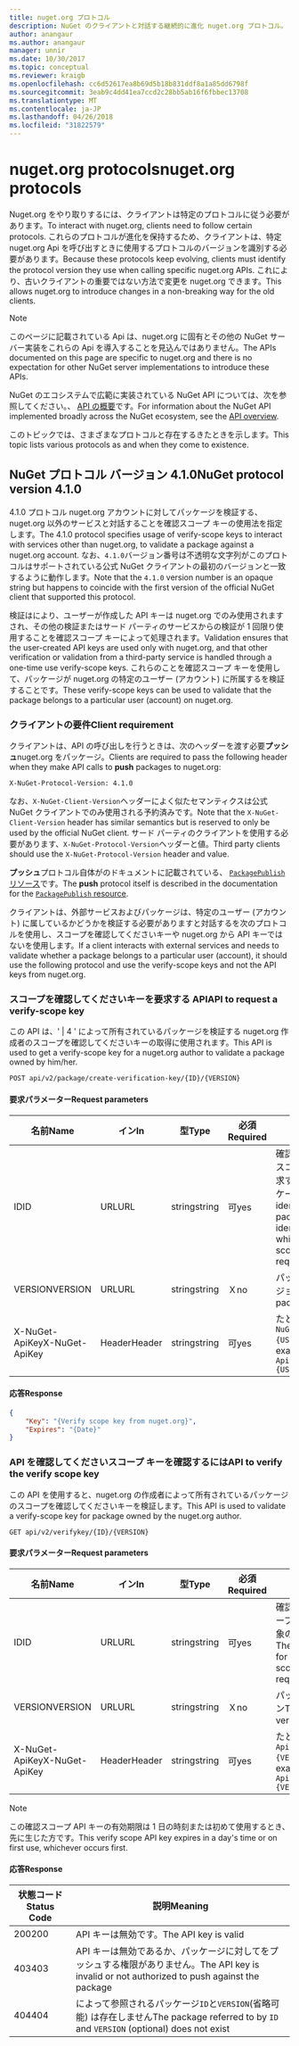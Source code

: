 ```yaml
---
title: nuget.org プロトコル
description: NuGet のクライアントと対話する継続的に進化 nuget.org プロトコル。
author: anangaur
ms.author: anangaur
manager: unnir
ms.date: 10/30/2017
ms.topic: conceptual
ms.reviewer: kraigb
ms.openlocfilehash: cc6d52617ea8b69d5b18b831ddf8a1a85dd6798f
ms.sourcegitcommit: 3eab9c4dd41ea7ccd2c28bb5ab16f6fbbec13708
ms.translationtype: MT
ms.contentlocale: ja-JP
ms.lasthandoff: 04/26/2018
ms.locfileid: "31822579"
---
```

# <a name="nugetorg-protocols"></a><span data-ttu-id="8341c-103">nuget.org protocols</span><span class="sxs-lookup"><span data-stu-id="8341c-103">nuget.org protocols</span></span>

<span data-ttu-id="8341c-104">Nuget.org をやり取りするには、クライアントは特定のプロトコルに従う必要があります。</span><span class="sxs-lookup"><span data-stu-id="8341c-104">To interact with nuget.org, clients need to follow certain protocols.</span></span> <span data-ttu-id="8341c-105">これらのプロトコルが進化を保持するため、クライアントは、特定 nuget.org Api を呼び出すときに使用するプロトコルのバージョンを識別する必要があります。</span><span class="sxs-lookup"><span data-stu-id="8341c-105">Because these protocols keep evolving, clients must identify the protocol version they use when calling specific nuget.org APIs.</span></span> <span data-ttu-id="8341c-106">これにより、古いクライアントの重要ではない方法で変更を nuget.org できます。</span><span class="sxs-lookup"><span data-stu-id="8341c-106">This allows nuget.org to introduce changes in a non-breaking way for the old clients.</span></span>

> [!Note]
> <span data-ttu-id="8341c-107">このページに記載されている Api は、nuget.org に固有とその他の NuGet サーバー実装をこれらの Api を導入することを見込んではありません。</span><span class="sxs-lookup"><span data-stu-id="8341c-107">The APIs documented on this page are specific to nuget.org and there is no expectation for other NuGet server implementations to introduce these APIs.</span></span> 

<span data-ttu-id="8341c-108">NuGet のエコシステムで広範に実装されている NuGet API については、次を参照してください。、 [API の概要](overview.md)です。</span><span class="sxs-lookup"><span data-stu-id="8341c-108">For information about the NuGet API implemented broadly across the NuGet ecosystem, see the [API overview](overview.md).</span></span>

<span data-ttu-id="8341c-109">このトピックでは、さまざまなプロトコルと存在するきたときを示します。</span><span class="sxs-lookup"><span data-stu-id="8341c-109">This topic lists various protocols as and when they come to existence.</span></span>

## <a name="nuget-protocol-version-410"></a><span data-ttu-id="8341c-110">NuGet プロトコル バージョン 4.1.0</span><span class="sxs-lookup"><span data-stu-id="8341c-110">NuGet protocol version 4.1.0</span></span>

<span data-ttu-id="8341c-111">4.1.0 プロトコル nuget.org アカウントに対してパッケージを検証する、nuget.org 以外のサービスと対話することを確認スコープ キーの使用法を指定します。</span><span class="sxs-lookup"><span data-stu-id="8341c-111">The 4.1.0 protocol specifies usage of verify-scope keys to interact with services other than nuget.org, to validate a package against a nuget.org account.</span></span> <span data-ttu-id="8341c-112">なお、`4.1.0`バージョン番号は不透明な文字列がこのプロトコルはサポートされている公式 NuGet クライアントの最初のバージョンと一致するように動作します。</span><span class="sxs-lookup"><span data-stu-id="8341c-112">Note that the `4.1.0` version number is an opaque string but happens to coincide with the first version of the official NuGet client that supported this protocol.</span></span>

<span data-ttu-id="8341c-113">検証はにより、ユーザーが作成した API キーは nuget.org でのみ使用されますされ、その他の検証またはサード パーティのサービスからの検証が 1 回限り使用することを確認スコープ キーによって処理されます。</span><span class="sxs-lookup"><span data-stu-id="8341c-113">Validation ensures that the user-created API keys are used only with nuget.org, and that other verification or validation from a third-party service is handled through a one-time use verify-scope keys.</span></span> <span data-ttu-id="8341c-114">これらのことを確認スコープ キーを使用して、パッケージが nuget.org の特定のユーザー (アカウント) に所属するを検証することです。</span><span class="sxs-lookup"><span data-stu-id="8341c-114">These verify-scope keys can be used to validate that the package belongs to a particular user (account) on nuget.org.</span></span>

### <a name="client-requirement"></a><span data-ttu-id="8341c-115">クライアントの要件</span><span class="sxs-lookup"><span data-stu-id="8341c-115">Client requirement</span></span>

<span data-ttu-id="8341c-116">クライアントは、API の呼び出しを行うときは、次のヘッダーを渡す必要**プッシュ**nuget.org をパッケージ。</span><span class="sxs-lookup"><span data-stu-id="8341c-116">Clients are required to pass the following header when they make API calls to **push** packages to nuget.org:</span></span>

    X-NuGet-Protocol-Version: 4.1.0

<span data-ttu-id="8341c-117">なお、`X-NuGet-Client-Version`ヘッダーによく似たセマンティクスは公式 NuGet クライアントでのみ使用される予約済みです。</span><span class="sxs-lookup"><span data-stu-id="8341c-117">Note that the `X-NuGet-Client-Version` header has similar semantics but is reserved to only be used by the official NuGet client.</span></span> <span data-ttu-id="8341c-118">サード パーティのクライアントを使用する必要があります、`X-NuGet-Protocol-Version`ヘッダーと値。</span><span class="sxs-lookup"><span data-stu-id="8341c-118">Third party clients should use the `X-NuGet-Protocol-Version` header and value.</span></span>

<span data-ttu-id="8341c-119">**プッシュ**プロトコル自体がのドキュメントに記載されている、 [ `PackagePublish`リソース](package-publish-resource.md)です。</span><span class="sxs-lookup"><span data-stu-id="8341c-119">The **push** protocol itself is described in the documentation for the [`PackagePublish` resource](package-publish-resource.md).</span></span>

<span data-ttu-id="8341c-120">クライアントは、外部サービスおよびパッケージは、特定のユーザー (アカウント) に属しているかどうかを検証する必要がありますと対話するを次のプロトコルを使用し、スコープを確認してくださいキーや nuget.org から API キーではないを使用します。</span><span class="sxs-lookup"><span data-stu-id="8341c-120">If a client interacts with external services and needs to validate whether a package belongs to a particular user (account), it should use the following protocol and use the verify-scope keys and not the API keys from nuget.org.</span></span>

### <a name="api-to-request-a-verify-scope-key"></a><span data-ttu-id="8341c-121">スコープを確認してくださいキーを要求する API</span><span class="sxs-lookup"><span data-stu-id="8341c-121">API to request a verify-scope key</span></span>

<span data-ttu-id="8341c-122">この API は、' | 4 ' によって所有されているパッケージを検証する nuget.org 作成者のスコープを確認してくださいキーの取得に使用されます。</span><span class="sxs-lookup"><span data-stu-id="8341c-122">This API is used to get a verify-scope key for a nuget.org author to validate a package owned by him/her.</span></span>

    POST api/v2/package/create-verification-key/{ID}/{VERSION}

#### <a name="request-parameters"></a><span data-ttu-id="8341c-123">要求パラメーター</span><span class="sxs-lookup"><span data-stu-id="8341c-123">Request parameters</span></span>

<span data-ttu-id="8341c-124">名前</span><span class="sxs-lookup"><span data-stu-id="8341c-124">Name</span></span>           | <span data-ttu-id="8341c-125">イン</span><span class="sxs-lookup"><span data-stu-id="8341c-125">In</span></span>     | <span data-ttu-id="8341c-126">型</span><span class="sxs-lookup"><span data-stu-id="8341c-126">Type</span></span>   | <span data-ttu-id="8341c-127">必須</span><span class="sxs-lookup"><span data-stu-id="8341c-127">Required</span></span> | <span data-ttu-id="8341c-128">メモ</span><span class="sxs-lookup"><span data-stu-id="8341c-128">Notes</span></span>
-------------- | ------ | ------ | -------- | -----
<span data-ttu-id="8341c-129">ID</span><span class="sxs-lookup"><span data-stu-id="8341c-129">ID</span></span>             | <span data-ttu-id="8341c-130">URL</span><span class="sxs-lookup"><span data-stu-id="8341c-130">URL</span></span>    | <span data-ttu-id="8341c-131">string</span><span class="sxs-lookup"><span data-stu-id="8341c-131">string</span></span> | <span data-ttu-id="8341c-132">可</span><span class="sxs-lookup"><span data-stu-id="8341c-132">yes</span></span>      | <span data-ttu-id="8341c-133">確認してくださいスコープ キーを要求する対象のパッケージ identidier</span><span class="sxs-lookup"><span data-stu-id="8341c-133">The package identidier for which the verify scope key is requested</span></span>
<span data-ttu-id="8341c-134">VERSION</span><span class="sxs-lookup"><span data-stu-id="8341c-134">VERSION</span></span>        | <span data-ttu-id="8341c-135">URL</span><span class="sxs-lookup"><span data-stu-id="8341c-135">URL</span></span>    | <span data-ttu-id="8341c-136">string</span><span class="sxs-lookup"><span data-stu-id="8341c-136">string</span></span> | <span data-ttu-id="8341c-137">Ｘ</span><span class="sxs-lookup"><span data-stu-id="8341c-137">no</span></span>       | <span data-ttu-id="8341c-138">パッケージのバージョン</span><span class="sxs-lookup"><span data-stu-id="8341c-138">The package version</span></span>
<span data-ttu-id="8341c-139">X-NuGet-ApiKey</span><span class="sxs-lookup"><span data-stu-id="8341c-139">X-NuGet-ApiKey</span></span> | <span data-ttu-id="8341c-140">Header</span><span class="sxs-lookup"><span data-stu-id="8341c-140">Header</span></span> | <span data-ttu-id="8341c-141">string</span><span class="sxs-lookup"><span data-stu-id="8341c-141">string</span></span> | <span data-ttu-id="8341c-142">可</span><span class="sxs-lookup"><span data-stu-id="8341c-142">yes</span></span>      | <span data-ttu-id="8341c-143">たとえば、`X-NuGet-ApiKey: {USER_API_KEY}`</span><span class="sxs-lookup"><span data-stu-id="8341c-143">For example, `X-NuGet-ApiKey: {USER_API_KEY}`</span></span>

#### <a name="response"></a><span data-ttu-id="8341c-144">応答</span><span class="sxs-lookup"><span data-stu-id="8341c-144">Response</span></span>

```json
{
    "Key": "{Verify scope key from nuget.org}",
    "Expires": "{Date}"
}
```

### <a name="api-to-verify-the-verify-scope-key"></a><span data-ttu-id="8341c-145">API を確認してくださいスコープ キーを確認するには</span><span class="sxs-lookup"><span data-stu-id="8341c-145">API to verify the verify scope key</span></span>

<span data-ttu-id="8341c-146">この API を使用すると、nuget.org の作成者によって所有されているパッケージのスコープを確認してくださいキーを検証します。</span><span class="sxs-lookup"><span data-stu-id="8341c-146">This API is used to validate a verify-scope key for package owned by the nuget.org author.</span></span>

    GET api/v2/verifykey/{ID}/{VERSION}

#### <a name="request-parameters"></a><span data-ttu-id="8341c-147">要求パラメーター</span><span class="sxs-lookup"><span data-stu-id="8341c-147">Request parameters</span></span>

<span data-ttu-id="8341c-148">名前</span><span class="sxs-lookup"><span data-stu-id="8341c-148">Name</span></span>           | <span data-ttu-id="8341c-149">イン</span><span class="sxs-lookup"><span data-stu-id="8341c-149">In</span></span>     | <span data-ttu-id="8341c-150">型</span><span class="sxs-lookup"><span data-stu-id="8341c-150">Type</span></span>   | <span data-ttu-id="8341c-151">必須</span><span class="sxs-lookup"><span data-stu-id="8341c-151">Required</span></span> | <span data-ttu-id="8341c-152">メモ</span><span class="sxs-lookup"><span data-stu-id="8341c-152">Notes</span></span>
-------------  | ------ | ------ | -------- | -----
<span data-ttu-id="8341c-153">ID</span><span class="sxs-lookup"><span data-stu-id="8341c-153">ID</span></span>             | <span data-ttu-id="8341c-154">URL</span><span class="sxs-lookup"><span data-stu-id="8341c-154">URL</span></span>    | <span data-ttu-id="8341c-155">string</span><span class="sxs-lookup"><span data-stu-id="8341c-155">string</span></span> | <span data-ttu-id="8341c-156">可</span><span class="sxs-lookup"><span data-stu-id="8341c-156">yes</span></span>      | <span data-ttu-id="8341c-157">確認してくださいスコープ キーを要求する対象のパッケージ識別子</span><span class="sxs-lookup"><span data-stu-id="8341c-157">The package identifier for which the verify scope key is requested</span></span>
<span data-ttu-id="8341c-158">VERSION</span><span class="sxs-lookup"><span data-stu-id="8341c-158">VERSION</span></span>        | <span data-ttu-id="8341c-159">URL</span><span class="sxs-lookup"><span data-stu-id="8341c-159">URL</span></span>    | <span data-ttu-id="8341c-160">string</span><span class="sxs-lookup"><span data-stu-id="8341c-160">string</span></span> | <span data-ttu-id="8341c-161">Ｘ</span><span class="sxs-lookup"><span data-stu-id="8341c-161">no</span></span>       | <span data-ttu-id="8341c-162">パッケージのバージョン</span><span class="sxs-lookup"><span data-stu-id="8341c-162">The package version</span></span>
<span data-ttu-id="8341c-163">X-NuGet-ApiKey</span><span class="sxs-lookup"><span data-stu-id="8341c-163">X-NuGet-ApiKey</span></span> | <span data-ttu-id="8341c-164">Header</span><span class="sxs-lookup"><span data-stu-id="8341c-164">Header</span></span> | <span data-ttu-id="8341c-165">string</span><span class="sxs-lookup"><span data-stu-id="8341c-165">string</span></span> | <span data-ttu-id="8341c-166">可</span><span class="sxs-lookup"><span data-stu-id="8341c-166">yes</span></span>      | <span data-ttu-id="8341c-167">たとえば、`X-NuGet-ApiKey: {VERIFY_SCOPE_KEY}`</span><span class="sxs-lookup"><span data-stu-id="8341c-167">For example, `X-NuGet-ApiKey: {VERIFY_SCOPE_KEY}`</span></span>

> [!Note]
> <span data-ttu-id="8341c-168">この確認スコープ API キーの有効期限は 1 日の時刻または初めて使用するとき、先に生じた方です。</span><span class="sxs-lookup"><span data-stu-id="8341c-168">This verify scope API key expires in a day's time or on first use, whichever occurs first.</span></span>

#### <a name="response"></a><span data-ttu-id="8341c-169">応答</span><span class="sxs-lookup"><span data-stu-id="8341c-169">Response</span></span>

<span data-ttu-id="8341c-170">状態コード</span><span class="sxs-lookup"><span data-stu-id="8341c-170">Status Code</span></span> | <span data-ttu-id="8341c-171">説明</span><span class="sxs-lookup"><span data-stu-id="8341c-171">Meaning</span></span>
----------- | -------
<span data-ttu-id="8341c-172">200</span><span class="sxs-lookup"><span data-stu-id="8341c-172">200</span></span>         | <span data-ttu-id="8341c-173">API キーは無効です。</span><span class="sxs-lookup"><span data-stu-id="8341c-173">The API key is valid</span></span>
<span data-ttu-id="8341c-174">403</span><span class="sxs-lookup"><span data-stu-id="8341c-174">403</span></span>         | <span data-ttu-id="8341c-175">API キーは無効であるか、パッケージに対してをプッシュする権限がありません。</span><span class="sxs-lookup"><span data-stu-id="8341c-175">The API key is invalid or not authorized to push against the package</span></span>
<span data-ttu-id="8341c-176">404</span><span class="sxs-lookup"><span data-stu-id="8341c-176">404</span></span>         | <span data-ttu-id="8341c-177">によって参照されるパッケージ`ID`と`VERSION`(省略可能) は存在しません</span><span class="sxs-lookup"><span data-stu-id="8341c-177">The package referred to by `ID` and `VERSION` (optional) does not exist</span></span>
